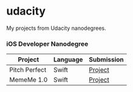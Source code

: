 # udacity
My projects from Udacity nanodegrees.

### iOS Developer Nanodegree

Project       | Language | Submission                                                                                                               |
------------- | -------- | ------------------------------------------------------------------------------------------------------------------------ |
Pitch Perfect | Swift    | [Project](https://github.com/lorenzomzrot/udacity/tree/main/iOS%20Developer%20Nanodegree/Project%2000%3B%20PitchPerfect) |
MemeMe 1.0    | Swift    | [Project](https://github.com/lorenzomzrot/udacity/tree/main/iOS%20Developer%20Nanodegree/Project%2001%3B%20MemeMe%201.0) |
